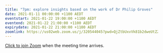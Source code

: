 ```yaml
---
title: "7pm: explore insights based on the work of Dr Philip Groves"
date: 2021-01-11 00:00:00 +1100 AEDT
eventstart: 2021-01-22 19:00:00 +1100 AEDT
eventend: 2021-01-22 21:00:00 +1100 AEDT
expirydate: 2021-01-22 21:00:00 +1100 AEDT
zoomlink: https://us02web.zoom.us/j/320544045?pwd=QjZtbUxvVk81b2dweUtZZTE3ZE9IZz09
---
```


[Click to join Zoom](https://us02web.zoom.us/j/320544045?pwd=QjZtbUxvVk81b2dweUtZZTE3ZE9IZz09) when the meeting time arrives.